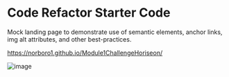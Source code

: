 # Code Refactor Starter Code

Mock landing page to demonstrate use of semantic elements, anchor links, img alt attributes, and other best-practices.

https://norboro1.github.io/Module1ChallengeHoriseon/

![image](https://user-images.githubusercontent.com/116109240/211210209-b5e9240c-ab38-460d-b6b8-f3a85ac85079.png)
